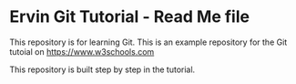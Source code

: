 # Ervin Git Tutorial - Read Me file
This repository is for learning Git.
This is an example repository for the Git tutoial on https://www.w3schools.com

This repository is built step by step in the tutorial.

